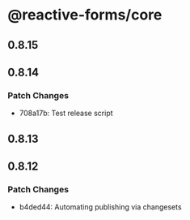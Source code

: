 # @reactive-forms/core

## 0.8.15

## 0.8.14

### Patch Changes

-   708a17b: Test release script

## 0.8.13

## 0.8.12

### Patch Changes

-   b4ded44: Automating publishing via changesets
